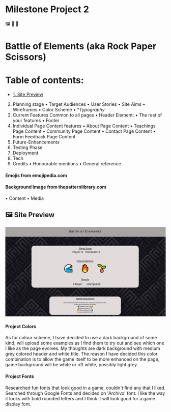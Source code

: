 # Milestone Project 2

🖼️ 🎤 🎯 

# Battle of Elements (aka Rock Paper Scissors)

# Table of contents:

* [1. Site Preview](#site-preview)
2. Planning stage
   • Target Audiences
   • User Stories
   • Site Aims
   • Wireframes
   • Color Scheme
   • **Typography*
3. Current Features Common to all pages
   • Header Element:
   • The rest of your features
   • Footer
4. Individual Page Content features
   • About Page Content
   • Teachings Page Content
   • Community Page Content
   • Contact Page Content
   • Form Feedback Page Content
5. Future-Enhancements
6. Testing Phase
7. Deployment
8. Tech
9. Credits
   • Honourable mentions
   • General reference

#### Emojis from emojipedia.com
#### Background Image from thepatternlibrary.com

   • Content
   • Media  

## 🖼️ Site Preview

![Website Preview](image/display.PNG)

#### Project Colors
As for colour scheme, I have decided to use a dark background of some kind, will upload some examples as I find them to try out and see which one I like as the page evolves. My thoughts are dark background with medium grey colored header and white title. The reason I have decided this color combination is to allow the game itself to be more enhanced on the page, game background will be white or off white, possibly light grey. 

#### Project Fonts
Researched fun fonts that look good in a game, couldn't find any that I liked. Searched through Google Fonts and decided on 'Archivo' font. I like the way it looks with bold rounded letters and I think it will look good for a game display font.
